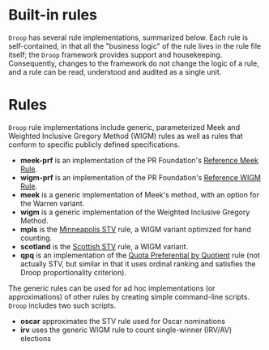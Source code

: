 # Built-in rules #

`Droop` has several rule implementations, summarized below. Each rule is self-contained, in that all the "business logic" of the rule lives in the rule file itself; the `Droop` framework provides support and housekeeping. Consequently, changes to the framework do not change the logic of a rule, and a rule can be read, understood and audited as a single unit.


# Rules #

`Droop` rule implementations include generic, parameterized Meek and Weighted Inclusive Gregory Method (WIGM) rules as well as rules that conform to specific publicly defined specifications.

  * **meek-prf** is an implementation of the PR Foundation's [Reference Meek Rule](http://prfound.org/resources/reference/reference-meek-rule/).
  * **wigm-prf** is an implementation of the PR Foundation's [Reference WIGM Rule](http://prfound.org/resources/reference/reference-wigm-rule/).
  * **meek** is a generic implementation of Meek's method, with an option for the Warren variant.
  * **wigm** is a generic implementation of the Weighted Inclusive Gregory Method.
  * **mpls** is the [Minneapolis STV](http://library1.municode.com/default-test/DocView/11490/1/107/109) rule, a WIGM variant optimized for hand counting.
  * **scotland** is the [Scottish STV](http://www.opsi.gov.uk/legislation/scotland/ssi2007/pdf/ssi_20070042_en.pdf) rule, a WIGM variant.
  * **qpq** is an implementation of the [Quota Preferential by Quotient](http://www.votingmatters.org.uk/ISSUE17/I17P1.PDF) rule (not actually STV, but similar in that it uses ordinal ranking and satisfies the Droop proportionality criterion).

The generic rules can be used for ad hoc implementations (or approximations) of other rules by creating simple command-line scripts. `Droop` includes two such scripts.

  * **oscar** approximates the STV rule used for Oscar nominations
  * **irv** uses the generic WIGM rule to count single-winner (IRV/AV) elections